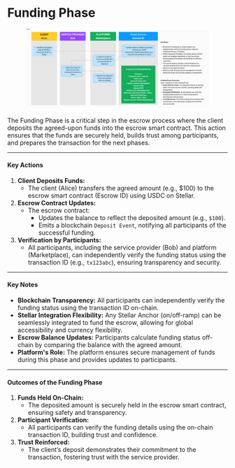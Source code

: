# Funding Phase

<figure><img src="../../.gitbook/assets/Funding_phase_lite.png" alt=""><figcaption></figcaption></figure>

The Funding Phase is a critical step in the escrow process where the client deposits the agreed-upon funds into the escrow smart contract. This action ensures that the funds are securely held, builds trust among participants, and prepares the transaction for the next phases.

***

#### **Key Actions**

1. **Client Deposits Funds:**
   * The client (Alice) transfers the agreed amount (e.g., $100) to the escrow smart contract (Escrow ID) using USDC on Stellar.
2. **Escrow Contract Updates:**
   * The escrow contract:
     * Updates the balance to reflect the deposited amount (e.g., `$100`).
     * Emits a blockchain `Deposit Event`, notifying all participants of the successful funding.
3. **Verification by Participants:**
   * All participants, including the service provider (Bob) and platform (Marketplace), can independently verify the funding status using the transaction ID (e.g., `tx123abc`), ensuring transparency and security.

***

#### **Key Notes**

* **Blockchain Transparency:** All participants can independently verify the funding status using the transaction ID on-chain.
* **Stellar Integration Flexibility:** Any Stellar Anchor (on/off-ramp) can be seamlessly integrated to fund the escrow, allowing for global accessibility and currency flexibility.
* **Escrow Balance Updates:** Participants calculate funding status off-chain by comparing the balance with the agreed amount.
* **Platform's Role:** The platform ensures secure management of funds during this phase and provides updates to participants.

***

#### **Outcomes of the Funding Phase**

1. **Funds Held On-Chain:**
   * The deposited amount is securely held in the escrow smart contract, ensuring safety and transparency.
2. **Participant Verification:**
   * All participants can verify the funding details using the on-chain transaction ID, building trust and confidence.
3. **Trust Reinforced:**
   * The client’s deposit demonstrates their commitment to the transaction, fostering trust with the service provider.
